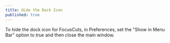 ```yaml
---
title: Hide the Dock Icon
published: true
---
```

To hide the dock icon for FocusCuts, in Preferences, set the "Show in Menu Bar" option to *true* and then close the main window.
